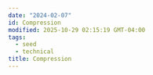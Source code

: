 ```yaml
---
date: "2024-02-07"
id: Compression
modified: 2025-10-29 02:15:19 GMT-04:00
tags:
  - seed
  - technical
title: Compression
---
```

